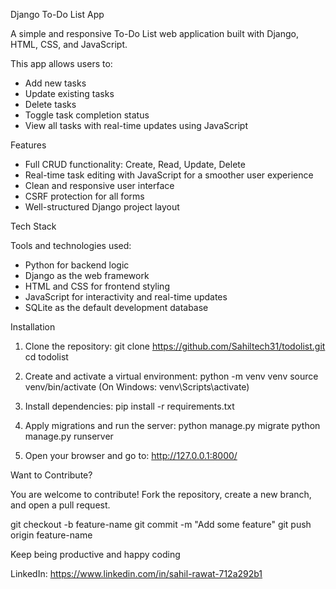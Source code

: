 Django To-Do List App

A simple and responsive To-Do List web application built with Django, HTML, CSS, and JavaScript.

This app allows users to:
- Add new tasks
- Update existing tasks
- Delete tasks
- Toggle task completion status
- View all tasks with real-time updates using JavaScript


Features

- Full CRUD functionality: Create, Read, Update, Delete
- Real-time task editing with JavaScript for a smoother user experience
- Clean and responsive user interface
- CSRF protection for all forms
- Well-structured Django project layout


Tech Stack

Tools and technologies used:
- Python for backend logic
- Django as the web framework
- HTML and CSS for frontend styling
- JavaScript for interactivity and real-time updates
- SQLite as the default development database

Installation

1. Clone the repository:
   git clone https://github.com/Sahiltech31/todolist.git
   cd todolist

2. Create and activate a virtual environment:
   python -m venv venv
   source venv/bin/activate   (On Windows: venv\Scripts\activate)

3. Install dependencies:
   pip install -r requirements.txt

4. Apply migrations and run the server:
   python manage.py migrate
   python manage.py runserver

5. Open your browser and go to:
   http://127.0.0.1:8000/



Want to Contribute?

You are welcome to contribute! Fork the repository, create a new branch, and open a pull request.

   git checkout -b feature-name
   git commit -m "Add some feature"
   git push origin feature-name

Keep being productive and happy coding


LinkedIn: https://www.linkedin.com/in/sahil-rawat-712a292b1
